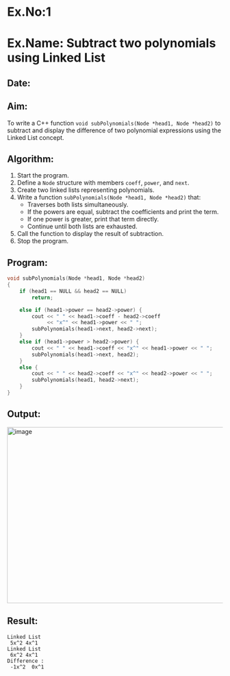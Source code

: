 # Ex.No:1  
# Ex.Name: Subtract two polynomials using Linked List  

## Date:  

## Aim:  
To write a C++ function `void subPolynomials(Node *head1, Node *head2)` to subtract and display the difference of two polynomial expressions using the Linked List concept.  

## Algorithm:  
1. Start the program.  
2. Define a `Node` structure with members `coeff`, `power`, and `next`.  
3. Create two linked lists representing polynomials.  
4. Write a function `subPolynomials(Node *head1, Node *head2)` that:  
   - Traverses both lists simultaneously.  
   - If the powers are equal, subtract the coefficients and print the term.  
   - If one power is greater, print that term directly.  
   - Continue until both lists are exhausted.  
5. Call the function to display the result of subtraction.  
6. Stop the program.  

## Program:
```cpp
void subPolynomials(Node *head1, Node *head2)
{
    if (head1 == NULL && head2 == NULL)
        return;

    else if (head1->power == head2->power) {
        cout << " " << head1->coeff - head2->coeff 
             << "x^" << head1->power << " ";
        subPolynomials(head1->next, head2->next);
    }
    else if (head1->power > head2->power) {
        cout << " " << head1->coeff << "x^" << head1->power << " ";
        subPolynomials(head1->next, head2);
    }
    else {
        cout << " " << head2->coeff << "x^" << head2->power << " ";
        subPolynomials(head1, head2->next);
    }
}
```

## Output:
<img width="875" height="411" alt="image" src="https://github.com/user-attachments/assets/9896e5e5-f865-4e52-8183-f44e2ab215a7" />

## Result:
```
Linked List
 5x^2 4x^1
Linked List
 6x^2 4x^1
Difference :
 -1x^2  0x^1
```
